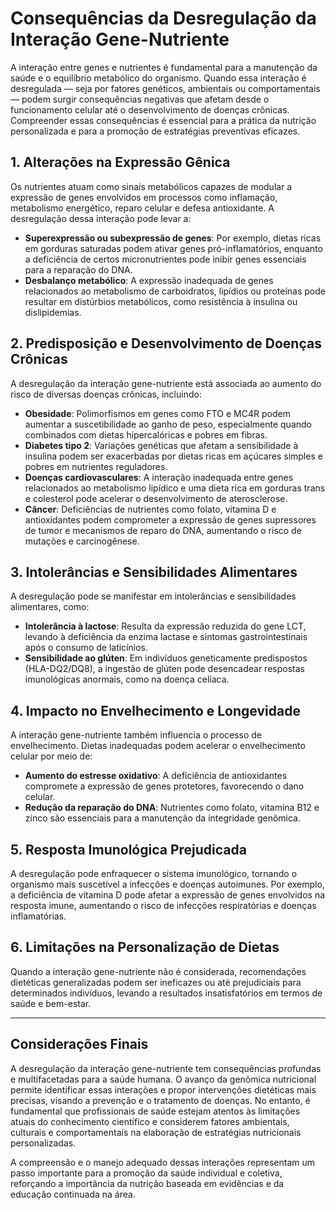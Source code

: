 
# Consequências da Desregulação da Interação Gene-Nutriente

A interação entre genes e nutrientes é fundamental para a manutenção da saúde e o equilíbrio metabólico do organismo. Quando essa interação é desregulada — seja por fatores genéticos, ambientais ou comportamentais — podem surgir consequências negativas que afetam desde o funcionamento celular até o desenvolvimento de doenças crônicas. Compreender essas consequências é essencial para a prática da nutrição personalizada e para a promoção de estratégias preventivas eficazes.

## 1. Alterações na Expressão Gênica

Os nutrientes atuam como sinais metabólicos capazes de modular a expressão de genes envolvidos em processos como inflamação, metabolismo energético, reparo celular e defesa antioxidante. A desregulação dessa interação pode levar a:

- **Superexpressão ou subexpressão de genes**: Por exemplo, dietas ricas em gorduras saturadas podem ativar genes pró-inflamatórios, enquanto a deficiência de certos micronutrientes pode inibir genes essenciais para a reparação do DNA.
- **Desbalanço metabólico**: A expressão inadequada de genes relacionados ao metabolismo de carboidratos, lipídios ou proteínas pode resultar em distúrbios metabólicos, como resistência à insulina ou dislipidemias.

## 2. Predisposição e Desenvolvimento de Doenças Crônicas

A desregulação da interação gene-nutriente está associada ao aumento do risco de diversas doenças crônicas, incluindo:

- **Obesidade**: Polimorfismos em genes como FTO e MC4R podem aumentar a suscetibilidade ao ganho de peso, especialmente quando combinados com dietas hipercalóricas e pobres em fibras.
- **Diabetes tipo 2**: Variações genéticas que afetam a sensibilidade à insulina podem ser exacerbadas por dietas ricas em açúcares simples e pobres em nutrientes reguladores.
- **Doenças cardiovasculares**: A interação inadequada entre genes relacionados ao metabolismo lipídico e uma dieta rica em gorduras trans e colesterol pode acelerar o desenvolvimento de aterosclerose.
- **Câncer**: Deficiências de nutrientes como folato, vitamina D e antioxidantes podem comprometer a expressão de genes supressores de tumor e mecanismos de reparo do DNA, aumentando o risco de mutações e carcinogênese.

## 3. Intolerâncias e Sensibilidades Alimentares

A desregulação pode se manifestar em intolerâncias e sensibilidades alimentares, como:

- **Intolerância à lactose**: Resulta da expressão reduzida do gene LCT, levando à deficiência da enzima lactase e sintomas gastrointestinais após o consumo de laticínios.
- **Sensibilidade ao glúten**: Em indivíduos geneticamente predispostos (HLA-DQ2/DQ8), a ingestão de glúten pode desencadear respostas imunológicas anormais, como na doença celíaca.

## 4. Impacto no Envelhecimento e Longevidade

A interação gene-nutriente também influencia o processo de envelhecimento. Dietas inadequadas podem acelerar o envelhecimento celular por meio de:

- **Aumento do estresse oxidativo**: A deficiência de antioxidantes compromete a expressão de genes protetores, favorecendo o dano celular.
- **Redução da reparação do DNA**: Nutrientes como folato, vitamina B12 e zinco são essenciais para a manutenção da integridade genômica.

## 5. Resposta Imunológica Prejudicada

A desregulação pode enfraquecer o sistema imunológico, tornando o organismo mais suscetível a infecções e doenças autoimunes. Por exemplo, a deficiência de vitamina D pode afetar a expressão de genes envolvidos na resposta imune, aumentando o risco de infecções respiratórias e doenças inflamatórias.

## 6. Limitações na Personalização de Dietas

Quando a interação gene-nutriente não é considerada, recomendações dietéticas generalizadas podem ser ineficazes ou até prejudiciais para determinados indivíduos, levando a resultados insatisfatórios em termos de saúde e bem-estar.

---

## Considerações Finais

A desregulação da interação gene-nutriente tem consequências profundas e multifacetadas para a saúde humana. O avanço da genômica nutricional permite identificar essas interações e propor intervenções dietéticas mais precisas, visando a prevenção e o tratamento de doenças. No entanto, é fundamental que profissionais de saúde estejam atentos às limitações atuais do conhecimento científico e considerem fatores ambientais, culturais e comportamentais na elaboração de estratégias nutricionais personalizadas.

A compreensão e o manejo adequado dessas interações representam um passo importante para a promoção da saúde individual e coletiva, reforçando a importância da nutrição baseada em evidências e da educação continuada na área.
```
